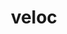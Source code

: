 ---
title: "veloc"
layout: cache
categories: [package, develop-2025-04-27]
meta: {"compilers": ["cce@18.0.0", "gcc@11.1.0", "gcc@11.4.0", "intel-oneapi-compilers@2025.1.0"], "num_specs": 6, "num_specs_by_stack": {"data-vis-sdk": 1, "e4s": 2, "e4s-cray-rhel": 1, "e4s-neoverse-v2": 1, "e4s-oneapi": 1, "root": 6}, "oss": ["rhel8", "ubuntu20.04", "ubuntu22.04"], "platforms": ["linux"], "stacks": ["data-vis-sdk", "e4s", "e4s-cray-rhel", "e4s-neoverse-v2", "e4s-oneapi", "root"], "targets": ["neoverse_v2", "x86_64_v3"], "versions": ["1.7"]}
spec_details: [{"compiler": "gcc@11.4.0", "hash": "4nhx23nksdh36y72yup2urzfkfy46ilb", "os": "ubuntu22.04", "platform": "linux", "size": "-", "stacks": ["e4s", "root"], "target": "x86_64_v3", "variants": ["build_system=cmake", "build_type=Release", "generator=make", "~ipo"], "versions": ["1.7"]}, {"compiler": "gcc@11.1.0", "hash": "54d2wrv5mp5bmjuci4ms6hdhghhuku3z", "os": "ubuntu20.04", "platform": "linux", "size": "-", "stacks": ["data-vis-sdk", "root"], "target": "x86_64_v3", "variants": ["build_system=cmake", "build_type=Release", "generator=make", "~ipo"], "versions": ["1.7"]}, {"compiler": "cce@18.0.0", "hash": "bkrrt75quplplsgzachff4mwl6sks3eo", "os": "rhel8", "platform": "linux", "size": "-", "stacks": ["e4s-cray-rhel", "root"], "target": "x86_64_v3", "variants": ["build_system=cmake", "build_type=Release", "generator=make", "~ipo"], "versions": ["1.7"]}, {"compiler": "intel-oneapi-compilers@2025.1.0", "hash": "e7qu52kjp62p6jtm3w5klaftftpytyes", "os": "ubuntu22.04", "platform": "linux", "size": "-", "stacks": ["e4s-oneapi", "root"], "target": "x86_64_v3", "variants": ["build_system=cmake", "build_type=Release", "generator=make", "~ipo"], "versions": ["1.7"]}, {"compiler": "gcc@11.4.0", "hash": "h3rmydkl3tlpi7os43xbrzysndv4m4pw", "os": "ubuntu22.04", "platform": "linux", "size": "-", "stacks": ["e4s", "root"], "target": "x86_64_v3", "variants": ["build_system=cmake", "build_type=Release", "generator=make", "~ipo"], "versions": ["1.7"]}, {"compiler": "gcc@11.4.0", "hash": "zkzg2dmqkbwt45fgz32vddphjsj62qk5", "os": "ubuntu22.04", "platform": "linux", "size": "-", "stacks": ["e4s-neoverse-v2", "root"], "target": "neoverse_v2", "variants": ["build_system=cmake", "build_type=Release", "generator=make", "~ipo"], "versions": ["1.7"]}]
---